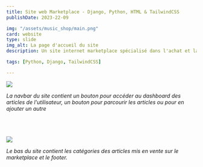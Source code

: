 ```yaml
---
title: Site web Marketplace - Django, Python, HTML & TailwindCSS
publishDate: 2023-22-09 

img: "/assets/music_shop/main.png"
card: website
type: slide
img_alt: La page d'accueil du site 
description: Un site internet marketplace spécialisé dans l'achat et la revente d'instruments de musiques d'occasion, grandement inspiré de LeBonCoin ou Ebay sur lequel les utilisateurs peuvent mettre en vente leurs instruments et acheter ceux des autres utilisateurs.

tags: [Python, Django, TailwindCSS]

---
```


<img src="/assets/music_shop/navbar.png">

*La navbar du site contient un bouton pour accéder au dashboard des articles de l'utilisateur, un bouton pour parcourir les articles ou pour en ajouter un autre*

<br>
<br>
<br>

<img src="/assets/music_shop/category.png">

*Le bas du site contient les catégories des articles mis en vente sur le marketplace et le footer.*

<br>

